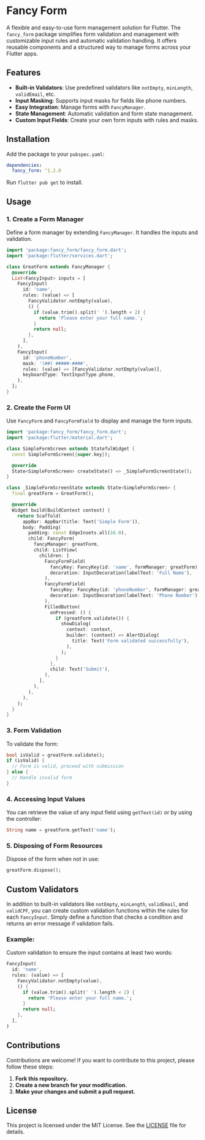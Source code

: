 # Fancy Form

A flexible and easy-to-use form management solution for Flutter. The `fancy_form` package simplifies form validation and management with customizable input rules and automatic validation handling. It offers reusable components and a structured way to manage forms across your Flutter apps.

## Features

- **Built-in Validators**: Use predefined validators like `notEmpty`, `minLength`, `validEmail`, etc.
- **Input Masking**: Supports input masks for fields like phone numbers.
- **Easy Integration**: Manage forms with `FancyManager`.
- **State Management**: Automatic validation and form state management.
- **Custom Input Fields**: Create your own form inputs with rules and masks.

## Installation

Add the package to your `pubspec.yaml`:

```yaml
dependencies:
  fancy_form: ^1.2.0
```

Run `flutter pub get` to install.

## Usage
### 1. Create a Form Manager
Define a form manager by extending `FancyManager`. It handles the inputs and validation.

```dart
import 'package:fancy_form/fancy_form.dart';
import 'package:flutter/services.dart';

class GreatForm extends FancyManager {
  @override
  List<FancyInput> inputs = [
    FancyInput(
      id: 'name',
      rules: (value) => [
        FancyValidator.notEmpty(value),
        () {
          if (value.trim().split(' ').length < 2) {
            return 'Please enter your full name.';
          }
          return null;
        },
      ],
    ),
    FancyInput(
      id: 'phoneNumber',
      mask: '(##) #####-####',
      rules: (value) => [FancyValidator.notEmpty(value)],
      keyboardType: TextInputType.phone,
    ),
  ];
}
```
### 2. Create the Form UI
Use `FancyForm` and `FancyFormField` to display and manage the form inputs.

```dart
import 'package:fancy_form/fancy_form.dart';
import 'package:flutter/material.dart';

class SimpleFormScreen extends StatefulWidget {
  const SimpleFormScreen({super.key});

  @override
  State<SimpleFormScreen> createState() => _SimpleFormScreenState();
}

class _SimpleFormScreenState extends State<SimpleFormScreen> {
  final greatForm = GreatForm();

  @override
  Widget build(BuildContext context) {
    return Scaffold(
      appBar: AppBar(title: Text('Simple Form')),
      body: Padding(
        padding: const EdgeInsets.all(16.0),
        child: FancyForm(
          fancyManager: greatForm,
          child: ListView(
            children: [
              FancyFormField(
                fancyKey: FancyKey(id: 'name', formManager: greatForm),
                decoration: InputDecoration(labelText: 'Full Name'),
              ),
              FancyFormField(
                fancyKey: FancyKey(id: 'phoneNumber', formManager: greatForm),
                decoration: InputDecoration(labelText: 'Phone Number'),
              ),
              FilledButton(
                onPressed: () {
                  if (greatForm.validate()) {
                    showDialog(
                      context: context,
                      builder: (context) => AlertDialog(
                        title: Text('Form validated successfully'),
                      ),
                    );
                  }
                },
                child: Text('Submit'),
              ),
            ],
          ),
        ),
      ),
    );
  }
}
```

### 3. Form Validation
To validate the form:

```dart
bool isValid = greatForm.validate();
if (isValid) {
  // Form is valid, proceed with submission
} else {
  // Handle invalid form
}
```

### 4. Accessing Input Values
You can retrieve the value of any input field using `getText(id)` or by using the controller:

```dart
String name = greatForm.getText('name');
```

### 5. Disposing of Form Resources
Dispose of the form when not in use:

```dart
greatForm.dispose();
```

## Custom Validators
In addition to built-in validators like `notEmpty`, `minLength`, `validEmail`, and `validCPF`, you can create custom validation functions within the rules for each `FancyInput`. Simply define a function that checks a condition and returns an error message if validation fails.

### Example:
Custom validation to ensure the input contains at least two words:

```dart
FancyInput(
  id: 'name',
  rules: (value) => [
    FancyValidator.notEmpty(value),
    () {
      if (value.trim().split(' ').length < 2) {
        return 'Please enter your full name.';
      }
      return null;
    },
  ],
)
```

## Contributions

Contributions are welcome! If you want to contribute to this project, please follow these steps:

1. **Fork this repository.**
2. **Create a new branch for your modification.**
3. **Make your changes and submit a pull request.**

## License
This project is licensed under the MIT License. See the [LICENSE](LICENSE) file for details.